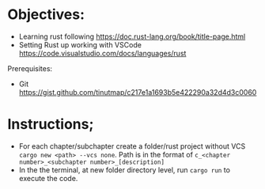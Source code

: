 # Objectives:

- Learning rust following https://doc.rust-lang.org/book/title-page.html
- Setting Rust up working with VSCode https://code.visualstudio.com/docs/languages/rust

Prerequisites:

- Git https://gist.github.com/tinutmap/c217e1a1693b5e422290a32d4d3c0060

# Instructions;

- For each chapter/subchapter create a folder/rust project without VCS `cargo new <path> --vcs none`. Path is in the format of `c_<chapter number>_<subchapter number>_[description]`
- In the the terminal, at new folder directory level, run `cargo run` to execute the code.
